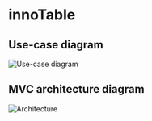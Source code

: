 # innoTable

## Use-case diagram

![Use-case diagram](https://i.imgur.com/wPP2NUc.png)

## MVC architecture diagram

![Architecture](https://i.imgur.com/rbLnU83.png)